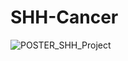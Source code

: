 # SHH-Cancer
![POSTER_SHH_Project](https://github.com/user-attachments/assets/8751cf67-f8ec-48e2-ad58-7fdeb3d445b8)
